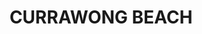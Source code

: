 ---
lastmod: '2025-04-06T06:05:20+00:00'
latitude: -33.60382
layout: suburb
longitude: 151.322759
postcode: '2108'
state: NSW
title: CURRAWONG BEACH
url: /nsw/currawong-beach/
---